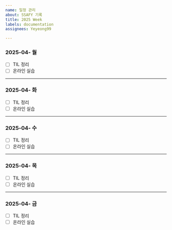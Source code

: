 ```yaml
---
name: 일정 관리
about: SSAFY 기록
title: 2025 Week
labels: documentation
assignees: Yeyeong99

---
```


### 2025-04- 월
- [ ] TIL 정리
- [ ] 온라인 실습
---
### 2025-04- 화
- [ ] TIL 정리
- [ ] 온라인 실습
---
### 2025-04- 수
- [ ] TIL 정리
- [ ] 온라인 실습
---
### 2025-04- 목
- [ ] TIL 정리
- [ ] 온라인 실습
---
### 2025-04- 금
- [ ] TIL 정리
- [ ] 온라인 실습
